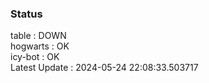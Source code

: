 ### Status


table : DOWN  
hogwarts : OK  
icy-bot : OK  
Latest Update : 2024-05-24 22:08:33.503717
